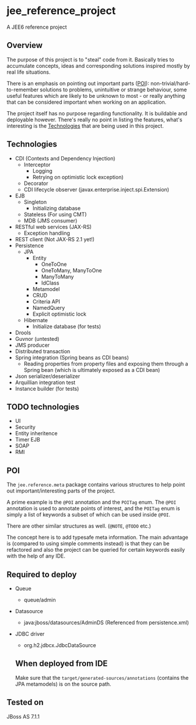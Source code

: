 jee_reference_project
=====================

A JEE6 reference project

Overview
--------

The purpose of this project is to "steal" code from it.
Basically tries to accumulate concepts, ideas and corresponding solutions inspired mostly by real life situations.

There is an emphasis on pointing out important parts ([POI](#poi)): non-trivial/hard-to-remember solutions to problems, unintuitive or strange behaviour, some useful features which are likely to be unknown to most - or really anything that can be considered important when working on an application.

The project itself has no purpose regarding functionality. It is buildable and deployable however. There's really no point in listing the features, what's interesting is the [Technologies](#technologies) that are being used in this project.

Technologies
------------

- CDI (Contexts and Dependency Injection)
  - Interceptor
      - Logging
      - Retrying on optimistic lock exception)
  - Decorator
  - CDI lifecycle observer (javax.enterprise.inject.spi.Extension)
- EJB
  - Singleton
      - Initializing database
  - Stateless (For using CMT)
  - MDB (JMS consumer)
- RESTful web services (JAX-RS)
  - Exception handling
- REST client (Not JAX-RS 2.1 yet!)
- Persistence
  - JPA
      - Entity
          - OneToOne
          - OneToMany, ManyToOne
          - ManyToMany
          - IdClass
      - Metamodel
      - CRUD
      - Criteria API
      - NamedQuery
      - Explicit optimistic lock
  - Hibernate
      - Initialize database (for tests)
- Drools
- Guvnor (untested)
- JMS producer
- Distributed transaction
- Spring integration (Spring beans as CDI beans)
  - Reading properties from property files and exposing them through a Spring bean (which is ultimately exposed as a CDI bean)
- Json serializer/deserializer
- Arquillian integration test
- Instance builder (for tests)

TODO technologies
-----------------
- UI
- Security
- Entity inheritence
- Timer EJB
- SOAP
- RMI

POI
---
The ```jee.reference.meta``` package contains various structures to help point out important/interesting parts of the project.

A prime example is the ```@POI``` annotation and the ```POITag``` enum. The ```@POI``` annotation is used to annotate points of interest, and the ```POITag``` enum is simply a list of keywords a subset of which can be used inside ```@POI```.

There are other similar structures as well. (```@NOTE```, ```@TODO``` etc.)

The concept here is to add typesafe meta information. The main advantage is (compared to using simple comments instead) is that they can be refactored and also the project can be queried for certain keywords easily with the help of any IDE.

Required to deploy
------------------
- Queue
  - queue/admin
- Datasource
  - java:jboss/datasources/AdminDS (Referenced from persistence.xml)
- JDBC driver
  - org.h2.jdbcx.JdbcDataSource

  When deployed from IDE
  ----------------------
  Make sure that the ```target/generated-sources/annotations``` (contains the JPA metamodels) is on the source path.

Tested on
---------
JBoss AS 7.1.1
